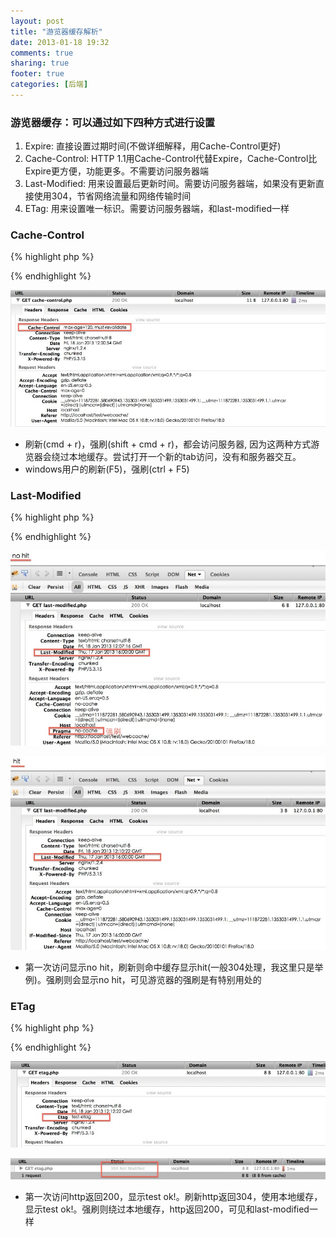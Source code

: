 ```yaml
---
layout: post
title: "游览器缓存解析"
date: 2013-01-18 19:32
comments: true
sharing: true
footer: true
categories: [后端]
---
```



### 游览器缓存：可以通过如下四种方式进行设置

1. Expire: 直接设置过期时间(不做详细解释，用Cache-Control更好)
2. Cache-Control: HTTP 1.1用Cache-Control代替Expire，Cache-Control比Expire更方便，功能更多。不需要访问服务器端
3. Last-Modified: 用来设置最后更新时间。需要访问服务器端，如果没有更新直接使用304，节省网络流量和网络传输时间
4. ETag: 用来设置唯一标识。需要访问服务器端，和last-modified一样

<!-- more -->


### Cache-Control

{% highlight php %}
<?php
header("Cache-Control: max-age=120, must-revalidate");
echo "cache cache";  
?>
{% endhighlight %}

![cache-control](/images/post/cache-control.jpg "cache-control")

+ 刷新(cmd + r)，强刷(shift + cmd + r)，都会访问服务器, 因为这两种方式游览器会绕过本地缓存。尝试打开一个新的tab访问，没有和服务器交互。
+ windows用户的刷新(F5)，强刷(ctrl + F5)

### Last-Modified

{% highlight php %}
<?php
$time = strtotime('2013-01-18'); 
header("Last-Modified: " . gmdate("D, d M Y H:i:s", $time) . " GMT"); 
 
$modified_since = isset($_SERVER['HTTP_IF_MODIFIED_SINCE']) ? $_SERVER['HTTP_IF_MODIFIED_SINCE'] : false;
if ($modified_since) {
    $modified_since = strtotime($modified_since);
}
 
if ($time == $modified_since) {
    echo "hit"; 
} else {
    echo "no hit";
}
?>
{% endhighlight %}

![last-modified](/images/post/last-modified.jpg "last-modified")

![last-modified-ret](/images/post/last-modified-ret.jpg "last-modified-ret")

+ 第一次访问显示no hit，刷新则命中缓存显示hit(一般304处理，我这里只是举例)。强刷则会显示no hit，可见游览器的强刷是有特别用处的

### ETag

{% highlight php %}
<?php 
$etag = 'test-etag';
$none_match = @$_SERVER['HTTP_IF_NONE_MATCH']; 
 
if ($none_match == $etag) {
    header("HTTP/1.1 304 Not Modified", true, 304); 
    exit;
}
 
header("ETag: {$etag}");
echo "test ok!";
?>
{% endhighlight %}

![etag](/images/post/etag.jpg "etag")

![etag304](/images/post/etag304.jpg "etag304")

+ 第一次访问http返回200，显示test ok!。刷新http返回304，使用本地缓存，显示test ok!。强刷则绕过本地缓存，http返回200，可见和last-modified一样
